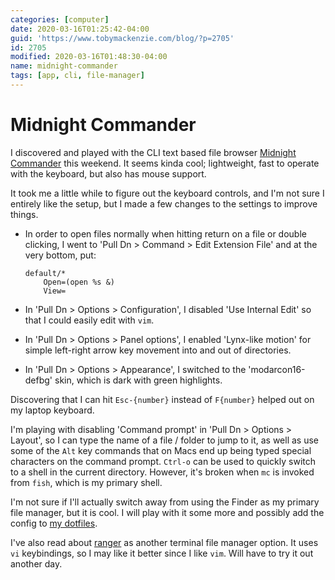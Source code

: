 ```yaml
---
categories: [computer]
date: 2020-03-16T01:25:42-04:00
guid: 'https://www.tobymackenzie.com/blog/?p=2705'
id: 2705
modified: 2020-03-16T01:48:30-04:00
name: midnight-commander
tags: [app, cli, file-manager]
---
```


Midnight Commander
==================

I discovered and played with the CLI text based file browser [Midnight Commander](https://midnight-commander.org/) this weekend.<!--more-->  It seems kinda cool; lightweight, fast to operate with the keyboard, but also has mouse support.

It took me a little while to figure out the keyboard controls, and I'm not sure I entirely like the setup, but I made a few changes to the settings to improve things.

- In order to open files normally when hitting return on a file or double clicking, I went to 'Pull Dn > Command > Edit Extension File' and at the very bottom, put:

	```
	default/*
		Open=(open %s &)
		View=
	```
- In 'Pull Dn > Options > Configuration', I disabled 'Use Internal Edit' so that I could easily edit with `vim`.
- In 'Pull Dn > Options > Panel options', I enabled 'Lynx-like motion' for simple left-right arrow key movement into and out of directories.
- In 'Pull Dn > Options > Appearance', I switched to the 'modarcon16-defbg' skin, which is dark with green highlights.

Discovering that I can hit `Esc-{number}` instead of `F{number}` helped out on my laptop keyboard.

I'm playing with disabling 'Command prompt' in 'Pull Dn > Options > Layout',  so I can type the name of a file / folder to jump to it, as well as use some of the `Alt` key commands that on Macs end up being typed special characters on the command prompt.  `Ctrl-o` can be used to quickly switch to a shell in the current directory.  However, it's broken when `mc` is invoked from `fish`, which is my primary shell.

I'm not sure if I'll actually switch away from using the Finder as my primary file manager, but it is cool.  I will play with it some more and possibly add the config to [my dotfiles](https://github.com/tobymackenzie/dotfiles).

I've also read about [ranger](https://github.com/ranger/ranger) as another terminal file manager option.  It uses `vi` keybindings, so I may like it better since I like `vim`.  Will have to try it out another day.
